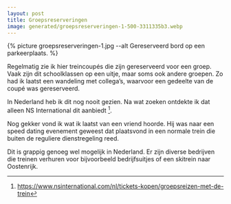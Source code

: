 ```yaml
---
layout: post
title: Groepsreserveringen
image: generated/groepsreserveringen-1-500-3311335b3.webp
---
```


{% picture groepsreserveringen-1.jpg --alt Gereserveerd bord op een parkeerplaats. %}

Regelmatig zie ik hier treincoupés die zijn gereserveerd voor een groep. Vaak zijn dit schoolklassen op een uitje, maar soms ook andere groepen. Zo had ik laatst een wandeling met collega’s, waarvoor een gedeelte van de coupé was gereserveerd.

In Nederland heb ik dit nog nooit gezien. Na wat zoeken ontdekte ik dat alleen NS International dit aanbiedt [^1].

Nog gekker vond ik wat ik laatst van een vriend hoorde. Hij was naar een speed dating evenement geweest dat plaatsvond in een normale trein die buiten de reguliere dienstregeling reed.

Dit is grappig genoeg wel mogelijk in Nederland. Er zijn diverse bedrijven die treinen verhuren voor bijvoorbeeld bedrijfsuitjes of een skitrein naar Oostenrijk.

[^1]: <https://www.nsinternational.com/nl/tickets-kopen/groepsreizen-met-de-trein>

